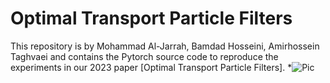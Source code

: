 # Optimal Transport Particle Filters
This repository is by Mohammad Al-Jarrah, Bamdad Hosseini, Amirhossein Taghvaei and contains the Pytorch source code to reproduce the experiments in our 2023 paper [Optimal Transport Particle Filters].
*![Pic](https://github.com/Mohd9485/OT-EnKF-SIR/tree/main/images#:~:text=NonLinearState_XXX.png)


